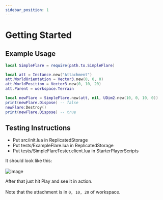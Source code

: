 ```yaml
---
sidebar_position: 1
---
```

# Getting Started

## Example Usage
```lua
local SimpleFlare = require(path.to.SimpleFlare)

local att = Instance.new("Attachment")
att.WorldOrientation = Vector3.new(0, 0, 0)
att.WorldPosition = Vector3.new(0, 10, 20)
att.Parent = workspace.Terrain

local newFlare = SimpleFlare.new(att, nil, UDim2.new(10, 0, 10, 0))
print(newFlare.Dispose) -- false
newFlare:Destroy()
print(newFlare.Dispose) -- true
```

## Testing Instructions

- Put src/init.lua in ReplicatedStorage
- Put tests/ExampleFlare.lua in ReplicatedStorage
- Put tests/SimpleFlareTester.client.lua in StarterPlayerScripts

It should look like this: <br></br>
![image](../static/Directories.PNG)

After that just hit Play and see it in action. <br></br>
Note that the attachment is in `0, 10, 20` of workspace.